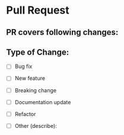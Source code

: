 # Pull Request

## PR covers following changes:

<!-- Please include a summary of the change and which issue is fixed. -->

## Type of Change:

- [ ] Bug fix
- [ ] New feature
- [ ] Breaking change
- [ ] Documentation update
- [ ] Refactor
- [ ] Other (describe):

